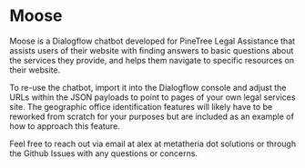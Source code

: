 # Moose

Moose is a Dialogflow chatbot developed for PineTree Legal Assistance that assists users of their website with finding answers to basic questions about the services they provide, and helps them navigate to specific resources on their website. 

To re-use the chatbot, import it into the Dialogflow console and adjust the URLs within the JSON payloads to point to pages of your own legal services site. The geographic office identification features will likely have to be reworked from scratch for your purposes but are included as an example of how to approach this feature. 

Feel free to reach out via email at alex at metatheria dot solutions or through the Github Issues with any questions or concerns.
